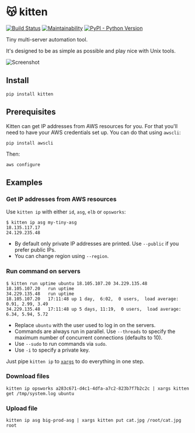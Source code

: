 # 😽 kitten

[![Build Status](https://travis-ci.org/hoffa/kitten.svg?branch=master)](https://travis-ci.org/hoffa/kitten) [![Maintainability](https://api.codeclimate.com/v1/badges/34e6b84000b2ab0e1bce/maintainability)](https://codeclimate.com/github/hoffa/kitten/maintainability) [![PyPI - Python Version](https://svgshare.com/i/6tK.svg)](https://pypi.org/project/kitten)

Tiny multi-server automation tool.

It's designed to be as simple as possible and play nice with Unix tools.

![Screenshot](https://i.imgur.com/QEQfOiv.png)

## Install

```Shell
pip install kitten
```

## Prerequisites

Kitten can get IP addresses from AWS resources for you. For that you'll need to have your AWS credentials set up. You can do that using `awscli`:

```Shell
pip install awscli
```

Then:

```Shell
aws configure
```

## Examples

### Get IP addresses from AWS resources

Use `kitten ip` with either `id`, `asg`, `elb` or `opsworks`:

```Shell
$ kitten ip asg my-tiny-asg
18.135.117.17
24.129.235.48
```

* By default only private IP addresses are printed. Use `--public` if you prefer public IPs.
* You can change region using `--region`.

### Run command on servers

```Shell
$ kitten run uptime ubuntu 18.105.107.20 34.229.135.48
18.105.107.20	run	uptime
34.229.135.48	run	uptime
18.105.107.20	17:11:48 up 1 day,  6:02,  0 users,  load average: 0.91, 2.99, 3.49
34.229.135.48	17:11:48 up 5 days, 11:19,  0 users,  load average: 6.34, 5.94, 5.72
```

* Replace `ubuntu` with the user used to log in on the servers.
* Commands are always run in parallel. Use `--threads` to specify the maximum number of concurrent connections (defaults to 10).
* Use `--sudo` to run commands via `sudo`.
* Use `-i` to specify a private key.

Just pipe `kitten ip` to [`xargs`](http://man7.org/linux/man-pages/man1/xargs.1.html) to do everything in one step.

### Download files

```Shell
kitten ip opsworks a283c671-d4c1-4dfa-a7c2-823b7f7b2c2c | xargs kitten get /tmp/system.log ubuntu
```

### Upload file

```Shell
kitten ip asg big-prod-asg | xargs kitten put cat.jpg /root/cat.jpg root
```
